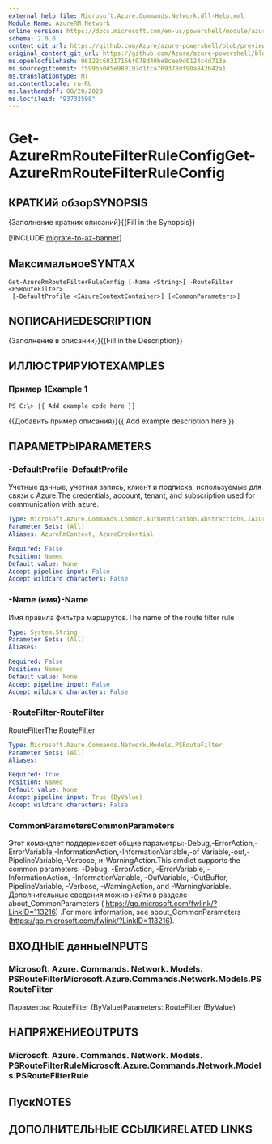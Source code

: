 ```yaml
---
external help file: Microsoft.Azure.Commands.Network.dll-Help.xml
Module Name: AzureRM.Network
online version: https://docs.microsoft.com/en-us/powershell/module/azurerm.network/get-azurermroutefilterruleconfig
schema: 2.0.0
content_git_url: https://github.com/Azure/azure-powershell/blob/preview/src/ResourceManager/Network/Commands.Network/help/Get-AzureRmRouteFilterRuleConfig.md
original_content_git_url: https://github.com/Azure/azure-powershell/blob/preview/src/ResourceManager/Network/Commands.Network/help/Get-AzureRmRouteFilterRuleConfig.md
ms.openlocfilehash: 96122c68317166f078d40be8cee9d0124c4d713e
ms.sourcegitcommit: f599b50d5e980197d1fca769378df90a842b42a1
ms.translationtype: MT
ms.contentlocale: ru-RU
ms.lasthandoff: 08/20/2020
ms.locfileid: "93732598"
---
```

# <span data-ttu-id="a9131-101">Get-AzureRmRouteFilterRuleConfig</span><span class="sxs-lookup"><span data-stu-id="a9131-101">Get-AzureRmRouteFilterRuleConfig</span></span>

## <span data-ttu-id="a9131-102">КРАТКИй обзор</span><span class="sxs-lookup"><span data-stu-id="a9131-102">SYNOPSIS</span></span>
<span data-ttu-id="a9131-103">{Заполнение кратких описаний}</span><span class="sxs-lookup"><span data-stu-id="a9131-103">{{Fill in the Synopsis}}</span></span>

[!INCLUDE [migrate-to-az-banner](../../includes/migrate-to-az-banner.md)]

## <span data-ttu-id="a9131-104">Максимальное</span><span class="sxs-lookup"><span data-stu-id="a9131-104">SYNTAX</span></span>

```
Get-AzureRmRouteFilterRuleConfig [-Name <String>] -RouteFilter <PSRouteFilter>
 [-DefaultProfile <IAzureContextContainer>] [<CommonParameters>]
```

## <span data-ttu-id="a9131-105">NОПИСАНИЕ</span><span class="sxs-lookup"><span data-stu-id="a9131-105">DESCRIPTION</span></span>
<span data-ttu-id="a9131-106">{Заполнение в описании}}</span><span class="sxs-lookup"><span data-stu-id="a9131-106">{{Fill in the Description}}</span></span>

## <span data-ttu-id="a9131-107">ИЛЛЮСТРИРУЮТ</span><span class="sxs-lookup"><span data-stu-id="a9131-107">EXAMPLES</span></span>

### <span data-ttu-id="a9131-108">Пример 1</span><span class="sxs-lookup"><span data-stu-id="a9131-108">Example 1</span></span>
```
PS C:\> {{ Add example code here }}
```

<span data-ttu-id="a9131-109">{{Добавить пример описания}}</span><span class="sxs-lookup"><span data-stu-id="a9131-109">{{ Add example description here }}</span></span>

## <span data-ttu-id="a9131-110">ПАРАМЕТРЫ</span><span class="sxs-lookup"><span data-stu-id="a9131-110">PARAMETERS</span></span>

### <span data-ttu-id="a9131-111">-DefaultProfile</span><span class="sxs-lookup"><span data-stu-id="a9131-111">-DefaultProfile</span></span>
<span data-ttu-id="a9131-112">Учетные данные, учетная запись, клиент и подписка, используемые для связи с Azure.</span><span class="sxs-lookup"><span data-stu-id="a9131-112">The credentials, account, tenant, and subscription used for communication with azure.</span></span>

```yaml
Type: Microsoft.Azure.Commands.Common.Authentication.Abstractions.IAzureContextContainer
Parameter Sets: (All)
Aliases: AzureRmContext, AzureCredential

Required: False
Position: Named
Default value: None
Accept pipeline input: False
Accept wildcard characters: False
```

### <span data-ttu-id="a9131-113">-Name (имя)</span><span class="sxs-lookup"><span data-stu-id="a9131-113">-Name</span></span>
<span data-ttu-id="a9131-114">Имя правила фильтра маршрутов.</span><span class="sxs-lookup"><span data-stu-id="a9131-114">The name of the route filter rule</span></span>

```yaml
Type: System.String
Parameter Sets: (All)
Aliases:

Required: False
Position: Named
Default value: None
Accept pipeline input: False
Accept wildcard characters: False
```

### <span data-ttu-id="a9131-115">-RouteFilter</span><span class="sxs-lookup"><span data-stu-id="a9131-115">-RouteFilter</span></span>
<span data-ttu-id="a9131-116">RouteFilter</span><span class="sxs-lookup"><span data-stu-id="a9131-116">The RouteFilter</span></span>

```yaml
Type: Microsoft.Azure.Commands.Network.Models.PSRouteFilter
Parameter Sets: (All)
Aliases:

Required: True
Position: Named
Default value: None
Accept pipeline input: True (ByValue)
Accept wildcard characters: False
```

### <span data-ttu-id="a9131-117">CommonParameters</span><span class="sxs-lookup"><span data-stu-id="a9131-117">CommonParameters</span></span>
<span data-ttu-id="a9131-118">Этот командлет поддерживает общие параметры:-Debug,-ErrorAction,-ErrorVariable,-InformationAction,-InformationVariable,-of Variable,-out,-PipelineVariable,-Verbose, и-WarningAction.</span><span class="sxs-lookup"><span data-stu-id="a9131-118">This cmdlet supports the common parameters: -Debug, -ErrorAction, -ErrorVariable, -InformationAction, -InformationVariable, -OutVariable, -OutBuffer, -PipelineVariable, -Verbose, -WarningAction, and -WarningVariable.</span></span> <span data-ttu-id="a9131-119">Дополнительные сведения можно найти в разделе about_CommonParameters ( https://go.microsoft.com/fwlink/?LinkID=113216) .</span><span class="sxs-lookup"><span data-stu-id="a9131-119">For more information, see about_CommonParameters (https://go.microsoft.com/fwlink/?LinkID=113216).</span></span>

## <span data-ttu-id="a9131-120">ВХОДНЫЕ данные</span><span class="sxs-lookup"><span data-stu-id="a9131-120">INPUTS</span></span>

### <span data-ttu-id="a9131-121">Microsoft. Azure. Commands. Network. Models. PSRouteFilter</span><span class="sxs-lookup"><span data-stu-id="a9131-121">Microsoft.Azure.Commands.Network.Models.PSRouteFilter</span></span>
<span data-ttu-id="a9131-122">Параметры: RouteFilter (ByValue)</span><span class="sxs-lookup"><span data-stu-id="a9131-122">Parameters: RouteFilter (ByValue)</span></span>

## <span data-ttu-id="a9131-123">НАПРЯЖЕНИЕ</span><span class="sxs-lookup"><span data-stu-id="a9131-123">OUTPUTS</span></span>

### <span data-ttu-id="a9131-124">Microsoft. Azure. Commands. Network. Models. PSRouteFilterRule</span><span class="sxs-lookup"><span data-stu-id="a9131-124">Microsoft.Azure.Commands.Network.Models.PSRouteFilterRule</span></span>

## <span data-ttu-id="a9131-125">Пуск</span><span class="sxs-lookup"><span data-stu-id="a9131-125">NOTES</span></span>

## <span data-ttu-id="a9131-126">ДОПОЛНИТЕЛЬНЫЕ ССЫЛКИ</span><span class="sxs-lookup"><span data-stu-id="a9131-126">RELATED LINKS</span></span>
